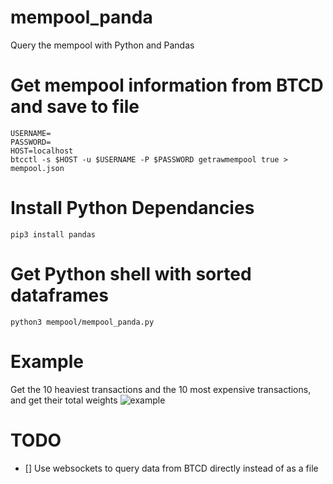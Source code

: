 # mempool_panda
Query the mempool with Python and Pandas

# Get mempool information from BTCD and save to file
```
USERNAME=
PASSWORD=
HOST=localhost
btcctl -s $HOST -u $USERNAME -P $PASSWORD getrawmempool true > mempool.json
```

# Install Python Dependancies
```
pip3 install pandas
```

# Get Python shell with sorted dataframes
```
python3 mempool/mempool_panda.py
```

# Example
Get the 10 heaviest transactions and the 10 most expensive transactions, and get their total weights
![example](https://raw.githubusercontent.com/sako0938/mempool_panda/master/panda-example.png)

# TODO
- [] Use websockets to query data from BTCD directly instead of as a file